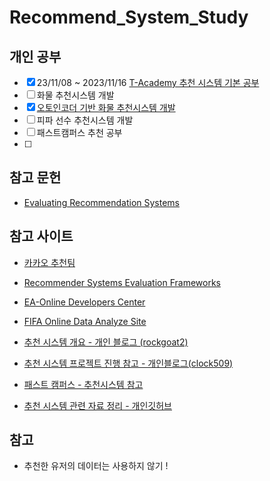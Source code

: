 # Recommend_System_Study

## 개인 공부
- [X] 23/11/08 ~ 2023/11/16 [T-Academy 추천 시스템 기본 공부](https://github.com/yeonsoo98/Recommend_System_Study/tree/main/%EC%B6%94%EC%B2%9C%EC%8B%9C%EC%8A%A4%ED%85%9C_%EA%B8%B0%EB%B3%B8%EA%B3%B5%EB%B6%80)
- [ ] 화물 추천시스템 개발
- [X] [오토인코더 기반 화물 추천시스템 개발](https://github.com/yeonsoo98/cargo_recommendsystem) 
- [ ] 피파 선수 추천시스템 개발 
- [ ] 패스트캠퍼스 추천 공부
- [ ] 


## 참고 문헌
- [Evaluating Recommendation Systems](https://github.com/yeonsoo98/Recommend_System_Study/issues/1)



## 참고 사이트

- [카카오 추천팀](https://github.com/kakao/recoteam)
- [Recommender Systems Evaluation Frameworks](https://github.com/ACMRecSys/recsys-evaluation-frameworks?fbclid=IwAR0W4gTsrxW9V7VwMaNvXrT93olKLwDLmH6L34BPCxQLpQtHyXOGxpcJs90#a-non-complete-list-of-frameworks-useful-for-the-evaluation-and-reproducibility-of-recommendation-algorithms)

- [EA-Online Developers Center](https://developers.nexon.com/)

- [FIFA Online Data Analyze Site](https://hojjimin-statistic.tistory.com/category/%ED%94%84%EB%A1%9C%EC%A0%9D%ED%8A%B8/%ED%94%BC%ED%8C%8C%EC%98%A8%EB%9D%BC%EC%9D%B84%20%EB%8D%B0%EC%9D%B4%ED%84%B0%20%EB%B6%84%EC%84%9D%20%ED%94%84%EB%A1%9C%EC%A0%9D%ED%8A%B8)

- [추천 시스템 개요 - 개인 블로그 (rockgoat2)](https://velog.io/@rockgoat2/%EC%B6%94%EC%B2%9C-%EC%8B%9C%EC%8A%A4%ED%85%9C-%EA%B0%9C%EC%9A%94)
- [추천 시스템 프로젝트 진행 참고 - 개인블로그(clock509)](https://velog.io/@clock509/%EC%B6%94%EC%B2%9C%EC%8B%9C%EC%8A%A4%ED%85%9C-%ED%94%84%EB%A1%9C%EC%A0%9D%ED%8A%B8-%EC%A7%84%ED%96%89%ED%95%98%EA%B8%B0)

- [패스트 캠퍼스 - 추천시스템 참고](https://github.com/jaewonlee-728/fastcampus-RecSys)

- [추천 시스템 관련 자료 정리 - 개인깃허브](https://github.com/SeongBeomLEE/RecSys-Tech-Blog-Article)

## 참고 
- 추천한 유저의 데이터는 사용하지 않기 !
